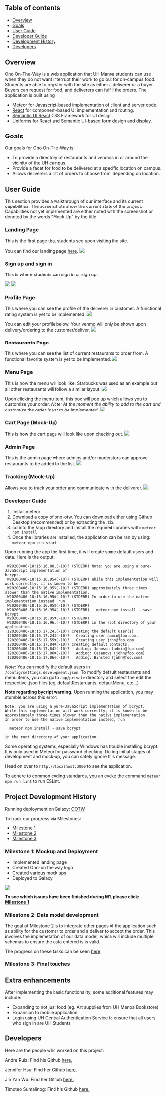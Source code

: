 ## Table of contents
* [Overview](#overview)
* [Goals](#goals)
* [User Guide](#user-guide)
* [Developer Guide](#developer-guide)
* [Development History](#project-development-history)
* [Developers](#developers)

## Overview

Ono On-The-Way is a web application that UH Manoa students can use when they do not want interrupt their work to go out for on-campus food. Students are able to register with the site as either a deliverer or a buyer. Buyers can request for food, and deliverers can fulfill the orders. The application is built using:
- [Meteor](https://www.meteor.com/) for Javascript-based implementation of client and server code.
- [React](https://reactjs.org/) for component-based UI implementation and routing.
- [Semantic UI React](https://react.semantic-ui.com/) CSS Framework for UI design.
- [Uniforms](https://uniforms.tools/) for React and Semantic UI-based form design and display.

## Goals 

Our goals for Ono On-The-Way is:
- To provide a directory of restaurants and vendors in or around the vicinity of the UH campus.
- Provide a facet for food to be delivered at a specific location on campus.
- Allows deliverers a list of orders to choose from, depending on location.

## User Guide
This section provides a walkthrough of our interface and its current capabilities. The screenshots show the current state of the project. Capabilities not yet implemented are either noted with the screenshot or denoted by the words "Mock Up" by the title. 

### Landing Page

This is the first page that students see upon visiting the site.

You can find our landing page [here](http://ono-otw.meteorapp.com/).
<img src="/Images/ono otw_landing.jpg">

### Sign up and sign in
This is where students can sign in or sign up.

<img src="/Images/Register-Mock%20Up.png">
<img src="/Images/Signin-Mock%20Up.png">

###  Profile Page
This where you can see the profile of the deliverer or customer. A functional rating system is yet to be implemented. 
<img src="/Images/Profile-Mockup.gif">

You can edit your profile below. Your venmo will only be shown upon delivery/ordering to the customer/deliver.
<img src="/Images/Edit-Profile.png">

###  Restaurants Page 
This where you can see the list of current restaurants to order from. A functional favorite system is yet to be implemented. 
<img src="/Images/Restaurants-Mockup.png">

###  Menu Page 
This is how the menu will look like. Starbucks was used as an example but all other restaurants will follow a similar layout.
<img src="/Images/Menu-Mockup.png">

Upon clicking the menu item, this box will pop up which allows you to customize your order. 
*Note: At the moment the ability to add to the cart and customize the order is yet to be implemented.*
<img src="/Images/Menu-Mockup-2.png">

###  Cart Page (Mock-Up)
This is how the cart page will look like upon checking out.
<img src="/Images/Cart-Mockup.png">

### Admin Page 
This is the admin page where admins and/or moderators can approve restaurants to be added to the list. 
<img src="/Images/ono otw_admin.png">

### Tracking (Mock-Up)
Allows you to track your order and communicate with the deliverer.
<img src="/Images/tracking.png">

### Developer Guide
1. Install meteor
2. Download a copy of ono-otw. You can download either using Github Desktop (recommended) or by extracting the .zip. 
3. cd into the /app directory and install the required libraries with:
 `meteor npm install `
4. Once the libraries are installed, the application can be ran by using: `meteor npm run start`
 
 Upon running the app the first time, it will create some default users and data. Here is the output. 
   ````
    W20200406-18:15:16.881(-10)? (STDERR) Note: you are using a pure-JavaScript implementation of
 bcrypt.
    W20200406-18:15:16.954(-10)? (STDERR) While this implementation will work correctly, it is known to be
    W20200406-18:15:16.955(-10)? (STDERR) approximately three times slower than the native implementation.
    W20200406-18:15:16.956(-10)? (STDERR) In order to use the native implementation instead, run
    W20200406-18:15:16.958(-10)? (STDERR)
    W20200406-18:15:16.958(-10)? (STDERR)   meteor npm install --save bcrypt
    W20200406-18:15:16.959(-10)? (STDERR)
    W20200406-18:15:16.961(-10)? (STDERR) in the root directory of your application.
    I20200406-18:15:17.241(-10)? Creating the default user(s)
    I20200406-18:15:17.243(-10)?   Creating user admin@foo.com.
    I20200406-18:15:17.559(-10)?   Creating user john@foo.com.
    I20200406-18:15:17.840(-10)? Creating default contacts.
    I20200406-18:15:17.842(-10)?   Adding: Johnson (admin@foo.com)
    I20200406-18:15:17.860(-10)?   Adding: Casanova (john@foo.com) 
    I20200406-18:15:17.864(-10)?   Adding: Binsted (john@foo.com)
  ````
_Note:_ You can modify the default users in `/config/settings.development.json`. To modify default restaurants and menu items, you can go to `app/private` directory and select the edit the respective .json files (eg. defaultRestaruants, defaultMenu, etc...)

**Note regarding bycript warning.** Upon running the application, you may stumble across this error:
````
Note: you are using a pure-JavaScript implementation of bcrypt.
While this implementation will work correctly, it is known to be
approximately three times slower than the native implementation.
In order to use the native implementation instead, run

  meteor npm install --save bcrypt

in the root directory of your application.
````

Some operating systems, especially Windows has trouble installing bcrypt. It is only used in Meteor for password checking. During initial stages of development and mock-up, you can safely ignore this message.
  
Head on over to `http://localhost:3000` to see the application. 
 
To adhere to common coding standards, you an evoke the command `meteor npm run lint` to run ESLint.

## Project Development History
Running deployment on Galaxy: [OOTW](http://ono-otw.meteorapp.com/)

To track our progress via Milestones:
- [Milestone 1](https://github.com/ono-otw/ono-otw/projects/3)
- [Milestone 2](https://github.com/ono-otw/ono-otw/projects/2)
- [Milestone 3](https://github.com/ono-otw/ono-otw/projects/4)


### Milestone 1: Mockup and Deployment
- Implemented landing page
- Created Ono-on the way logo
- Created various mock ups 
- Deployed to Galaxy

<img src="/Images/M1_Done.png">

**To see which issues have been finished during M1, please click: [Milestone 1](https://github.com/ono-otw/ono-otw/projects/3)**

### Milestone 2: Data model development
The goal of Milestone 2 is to integrate other pages of the application such as ability for the customer to order and a deliver to accept the order. This involves the implemetation of our data model, which will include multiple schemas to ensure the data entered is is valid. 

The progress on these tasks can be seen [here](https://github.com/ono-otw/ono-otw/projects/2).


### Milestone 3: Final touches



## Extra enhancements
After implementing the basic functionality, some additional features may include:
- Expanding to not just food (eg. Art supplies from UH Manoa Bookstore)
- Expansion to mobile application 
- Login using UH Central Authentication Service to ensure that all users who sign in are UH Students

## Developers
Here are the people who worked on this project:

Andre Ruiz: Find his Github <a href = "https://ruizaj.github.io/">here.</a> 

Jennifer Hsu: Find her Github <a href = "http://jhsup.github.io/">here.</a> 

Jin Yan Wu: Find her Github <a href = "https://wjinyan.github.io/">here.</a> 

Timoteo Sumalinog: Find his Github <a href = "https://timoteosumalinogiii.github.io/">here.</a> 







